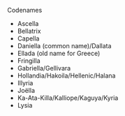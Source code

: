 Codenames

* Ascella
* Bellatrix
* Capella
* Daniella (common name)/Dallata
* Ellada (old name for Greece)
* Fringilla
* Gabriella/Gellivara
* Hollandia/Hakoila/Hellenic/Halana
* Illyria
* Joëlla
* Ka-Ata-Killa/Kalliope/Kaguya/Kyria
* Lysia

